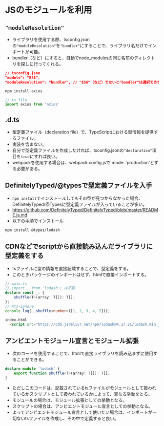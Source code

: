 # JSのモジュールを利用

## `"moduleResolution"`
- ライブラリを使用する際、tsconfig.jsonの`"moduleResolution"`を`"bundler"`にすることで、ライブラリ名だけでインポートが可能。
- bundler（など）にすると、自動でnode_modulesの同じ名前のディレクトリを探しに行ってくれる。
```json
// tsconfig.json
"module": "ES6",
"moduleResolution": "bundler", // "ES6"（など）でないと"bundler"は選択できない。
```
```zsh
npm install axios
```
```typescript
// ts file
import axios from 'axios'
```

## .d.ts
- 型定義ファイル（declaration file）で、TypeScriptにおける型情報を提供するファイル。
- 実装を含まない。
- 自分で型定義ファイルを作成したければ、tsconfig.jsonの`"declaration"`項目を`true`にすれば良い。
- webpackを使用する場合は、webpack.config.jsで`mode: 'production'とする必要がある。

## DefinitelyTyped/@typesで型定義ファイルを入手
- `npm install`でインストールしてもその型が見つからなかった場合、DefinitelyTyped/@Typesに型定義ファイルが入っていることが多い。
- https://github.com/DefinitelyTyped/DefinitelyTyped/blob/master/README.ja.md
- 以下の手順でインストール
```zsh
npm install @types/lodash
```

## CDNなどでscriptから直接読み込んだライブラリに型定義をする
- tsファイルに型の情報を直接記載することで、型定義をする。
- このときパッケージのインポートはせず、htmlで直接インポートする。
```typescript
// main.ts
// import _ from 'lodash'; は不要
declare const _: {
    shuffle<T>(array: T[]): T[];
};
// @ts-ignore
console.log(_.shuffle<number>([1, 2, 3, 4, 5]));
```
```html
index.html
  <script src="https://cdn.jsdelivr.net/npm/lodash@4.17.21/lodash.min.js"></script>

```

## アンビエントモジュール宣言とモジュール拡張
- 次のコードを使用することで、htmlで直接ライブラリを読み込まずに使用することができる。
```typescript
declare module 'lodash' {
    export function shuffle<T>(array: T[]): T[];
}
```
- ただしこのコードは、記載されているtsファイルがモジュールとして扱われているかスクリプトとして扱われているかによって、異なる挙動をとる。
- モジュールの場合は、モジュール拡張としての挙動となる。
- スクリプトの場合は、アンビエントモジュール宣言としての挙動となる。
- よってアンビエントモジュール宣言として使いたい場合は、インポートが一切ないtsファイルを作成し、その中で定義すると良い。